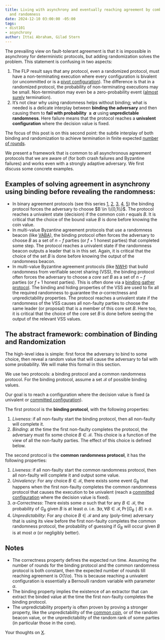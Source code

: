 ```yaml
---
title: Living with asynchrony and eventually reaching agreement by combining binding
  and randomness
date: 2024-12-10 03:00:00 -05:00
tags:
- dist101
- asynchrony
author: Ittai Abraham, Gilad Stern
---
```


The prevailing view on fault-tolerant agreement is that it is impossible in asynchrony for deterministic protocols, but adding randomization solves the problem. This statement is confusing in two aspects:

1. The FLP result says that any protocol, even a randomized protocol, must have a non-terminating execution where every configuration is bivalent (or uncommitted or is a [pivot configuration](https://decentralizedthoughts.github.io/2024-03-07-mobile-is-FLP/)). The difference is that in a randomized protocol, the probability of non-terminating executions may be small. Non-termination may even be a zero-probability event ([almost surely](https://en.wikipedia.org/wiki/Almost_surely) termination).
2. It’s not clear why using randomness helps without binding; what is needed is a delicate interplay between **binding the adversary** and then causing them to **fail with probability $\geq \alpha$** using **unpredictable randomness**. Here failure means that the protocol reaches a **univalent configuration** where the decision value is fixed.

The focus of this post is on this second point: the subtle interplay of both binding and randomization to achieve termination in finite expected [number of rounds](https://decentralizedthoughts.github.io/2021-09-29-the-round-complexity-of-reliable-broadcast/). 


We present a framework that is common to all asynchronous agreement protocols that we are aware of (for both crash failures and Byzantine failures) and works even with a strongly adaptive adversary. We first discuss some concrete examples.

## Examples of solving agreement in asynchrony using binding before revealing the randomness:

* In binary agreement protocols (see this series [1](https://decentralizedthoughts.github.io/2022-03-30-asynchronous-agreement-part-one-defining-the-problem/), [2](https://decentralizedthoughts.github.io/2022-03-30-asynchronous-agreement-part-two-ben-ors-protocol/), [3](https://decentralizedthoughts.github.io/2022-03-30-asynchronous-agreement-part-three-a-modern-version-of-ben-ors-protocol/), [4](https://decentralizedthoughts.github.io/2022-04-05-aa-part-four-CA-and-BCA/), [5](https://decentralizedthoughts.github.io/2022-04-05-aa-part-five-ABBA/)) the binding protocol forces the adversary to choose $B \in \\{0,1\\}$. The protocol reaches a univalent state (decision) if the common coin $r$ equals $B$. It is critical that the choice of the bound value $B$ is done before knowing the coin value.
* In multi-value Byzantine agreement protocols that use a randomness beacon (like [VABA](https://arxiv.org/abs/1811.01332)), the binding protocol often forces the adversary to choose $B$ as a set of $n-f$ parties (or $f+1$ honest parties) that completed some step. The protocol reaches a univalent state if the randomness beacon outputs a leader that is in this set. Again, it is critical that the choice of the set $B$ is done before knowing the output of the randomness beacon.
* In multi-value Byzantine agreement protocols (like [NWH](https://arxiv.org/abs/2102.09041)) that  build randomness from verifiable secret sharing (VSS), the binding protocol often forces the adversary to choose a *core set* $B$ as a set of $n-f$ parties (or $f+1$ honest parties). This is often done via a [binding gather protocol](https://decentralizedthoughts.github.io/2024-01-09-gather-with-binding-and-verifiability/). The binding and hiding properties of the VSS are used to fix all the required randomness to guarantee the $\alpha$-correctness and unpredictability properties. The protocol reaches a univalent state if the randomness of the VSS causes all non-faulty parties to choose the same leader (or proposal) that is a member of this core set $B$. Here too, it is critical that the choice of the core set $B$ is done before seeing the output of the relevant VSS values.

## The abstract framework: combination of Binding and Randomization

The high-level idea is simple: first force the adversary to bind to some choice, then reveal a random value that will cause the adversary to fail with some probability. We will make this formal in this section.


We use two protocols: a binding protocol and a common randomness protocol. For the binding protocol, assume a set $\mathcal{B}$ of possible binding values.  

Our goal is to reach a configuration where the decision value is fixed (a univalent or [committed configuration](https://decentralizedthoughts.github.io/2019-12-15-consensus-model-for-FLP/)).

The first protocol is the **binding protocol**, with the following properties:

1. *Liveness*: if all non-faulty start the binding protocol, then all non-faulty will complete it.
2. *Binding*: at the time the first non-faulty completes the protocol, the adversary must fix some choice $B \in \mathcal{B}$. This choice is a function of the view of all the non-faulty parties. The effect of this choice is defined below.

The second protocol is the **common randomness protocol**, it has the following properties:

1. *Liveness*: if all non-faulty start the common randomness protocol, then all non-faulty will complete it and output some value.
2. *Univalency*: For any choice $B \in \mathcal{B}$, there exists some event $G_B$ that happens when the first non-faulty completes the common randomness protocol that causes the execution to be univalent (reach a [committed configuration](https://decentralizedthoughts.github.io/2019-12-15-consensus-model-for-FLP/) where the decision value is fixed). 
3. *$\alpha$-Correctness*: There exists some $\alpha$ such that for any $B \in \mathcal{B}$, the probability of $G_B$ given $B$ is at least $\alpha$. i.e. $\exists \alpha, \forall B \in \mathcal{B}, \Pr[G_B \mid B] \ge \alpha$.   
4. *Unpredictability*: For any choice $B \in \mathcal{B}$ and any (poly-time) adversary that is using its view before the first non-faulty completes the common randomness protocol, the probability of guessing if $G_B$ will occur given $B$ is at most $\alpha$ (or negligibly better).  


## Notes

* The correctness property defines the expected run time. Assuming the number of rounds for the binding protocol and the common randomness protocol is both constant, then the expected number of rounds till reaching agreement is $O(1/\alpha)$. This is because reaching a univalent configuration is essentially a Bernoulli random variable with parameter $\alpha$.
* The binding property implies the existence of an extractor that can extract the binded value at the time the first non-faulty completes the binding protocol.
* The unpredictability property is often proven by proving a stronger property, like the unpredictability of the [common coin](https://decentralizedthoughts.github.io/2022-04-05-aa-part-five-ABBA/), or of the random beacon value, or the unpredictability of the random rank of some parties (in particular those in the core).

Your thoughts on [X]().